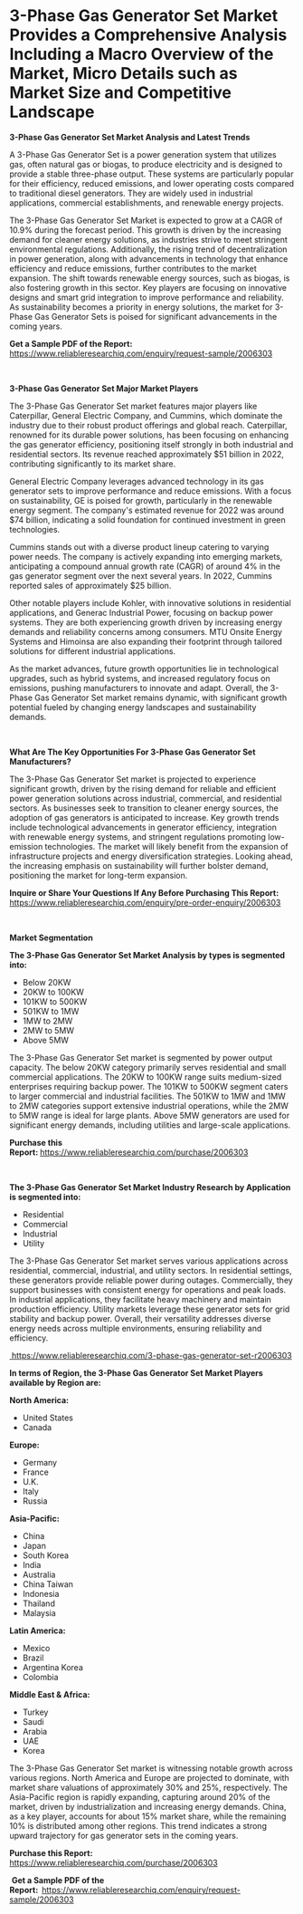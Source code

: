 <p><h1>3-Phase Gas Generator Set Market Provides a Comprehensive Analysis Including a Macro Overview of the Market, Micro Details such as Market Size and Competitive Landscape</h1></p><p><strong>3-Phase Gas Generator Set Market Analysis and Latest Trends</strong></p>
<p><p>A 3-Phase Gas Generator Set is a power generation system that utilizes gas, often natural gas or biogas, to produce electricity and is designed to provide a stable three-phase output. These systems are particularly popular for their efficiency, reduced emissions, and lower operating costs compared to traditional diesel generators. They are widely used in industrial applications, commercial establishments, and renewable energy projects.</p><p>The 3-Phase Gas Generator Set Market is expected to grow at a CAGR of 10.9% during the forecast period. This growth is driven by the increasing demand for cleaner energy solutions, as industries strive to meet stringent environmental regulations. Additionally, the rising trend of decentralization in power generation, along with advancements in technology that enhance efficiency and reduce emissions, further contributes to the market expansion. The shift towards renewable energy sources, such as biogas, is also fostering growth in this sector. Key players are focusing on innovative designs and smart grid integration to improve performance and reliability. As sustainability becomes a priority in energy solutions, the market for 3-Phase Gas Generator Sets is poised for significant advancements in the coming years.</p></p>
<p><strong>Get a Sample PDF of the Report:&nbsp;</strong> <a href="https://www.reliableresearchiq.com/enquiry/request-sample/2006303?utm_campaign=3009&utm_medium=2&utm_source=Github&utm_content=ia&utm_term=12042025&utm_id=3-phase-gas-generator-set">https://www.reliableresearchiq.com/enquiry/request-sample/2006303</a></p>
<p>&nbsp;</p>
<p><strong>3-Phase Gas Generator Set Major Market Players</strong></p>
<p><p>The 3-Phase Gas Generator Set market features major players like Caterpillar, General Electric Company, and Cummins, which dominate the industry due to their robust product offerings and global reach. Caterpillar, renowned for its durable power solutions, has been focusing on enhancing the gas generator efficiency, positioning itself strongly in both industrial and residential sectors. Its revenue reached approximately $51 billion in 2022, contributing significantly to its market share.</p><p>General Electric Company leverages advanced technology in its gas generator sets to improve performance and reduce emissions. With a focus on sustainability, GE is poised for growth, particularly in the renewable energy segment. The company's estimated revenue for 2022 was around $74 billion, indicating a solid foundation for continued investment in green technologies.</p><p>Cummins stands out with a diverse product lineup catering to varying power needs. The company is actively expanding into emerging markets, anticipating a compound annual growth rate (CAGR) of around 4% in the gas generator segment over the next several years. In 2022, Cummins reported sales of approximately $25 billion.</p><p>Other notable players include Kohler, with innovative solutions in residential applications, and Generac Industrial Power, focusing on backup power systems. They are both experiencing growth driven by increasing energy demands and reliability concerns among consumers. MTU Onsite Energy Systems and Himoinsa are also expanding their footprint through tailored solutions for different industrial applications.</p><p>As the market advances, future growth opportunities lie in technological upgrades, such as hybrid systems, and increased regulatory focus on emissions, pushing manufacturers to innovate and adapt. Overall, the 3-Phase Gas Generator Set market remains dynamic, with significant growth potential fueled by changing energy landscapes and sustainability demands.</p></p>
<p>&nbsp;</p>
<p><strong>What Are The Key Opportunities For 3-Phase Gas Generator Set Manufacturers?</strong></p>
<p><p>The 3-Phase Gas Generator Set market is projected to experience significant growth, driven by the rising demand for reliable and efficient power generation solutions across industrial, commercial, and residential sectors. As businesses seek to transition to cleaner energy sources, the adoption of gas generators is anticipated to increase. Key growth trends include technological advancements in generator efficiency, integration with renewable energy systems, and stringent regulations promoting low-emission technologies. The market will likely benefit from the expansion of infrastructure projects and energy diversification strategies. Looking ahead, the increasing emphasis on sustainability will further bolster demand, positioning the market for long-term expansion.</p></p>
<p><strong>Inquire or Share Your Questions If Any Before Purchasing This Report:</strong> <a href="https://www.reliableresearchiq.com/enquiry/pre-order-enquiry/2006303?utm_campaign=3009&utm_medium=2&utm_source=Github&utm_content=ia&utm_term=12042025&utm_id=3-phase-gas-generator-set">https://www.reliableresearchiq.com/enquiry/pre-order-enquiry/2006303</a></p>
<p>&nbsp;</p>
<p><strong>Market Segmentation</strong></p>
<p><strong>The 3-Phase Gas Generator Set Market Analysis by types is segmented into:</strong></p>
<p><ul><li>Below 20KW</li><li>20KW to 100KW</li><li>101KW to 500KW</li><li>501KW to 1MW</li><li>1MW to 2MW</li><li>2MW to 5MW</li><li>Above 5MW</li></ul></p>
<p><p>The 3-Phase Gas Generator Set market is segmented by power output capacity. The below 20KW category primarily serves residential and small commercial applications. The 20KW to 100KW range suits medium-sized enterprises requiring backup power. The 101KW to 500KW segment caters to larger commercial and industrial facilities. The 501KW to 1MW and 1MW to 2MW categories support extensive industrial operations, while the 2MW to 5MW range is ideal for large plants. Above 5MW generators are used for significant energy demands, including utilities and large-scale applications.</p></p>
<p><strong>Purchase this Report:&nbsp;</strong><a href="https://www.reliableresearchiq.com/purchase/2006303?utm_campaign=3009&utm_medium=2&utm_source=Github&utm_content=ia&utm_term=12042025&utm_id=3-phase-gas-generator-set">https://www.reliableresearchiq.com/purchase/2006303</a></p>
<p>&nbsp;</p>
<p><strong>The 3-Phase Gas Generator Set Market Industry Research by Application is segmented into:</strong></p>
<p><ul><li>Residential</li><li>Commercial</li><li>Industrial</li><li>Utility</li></ul></p>
<p><p>The 3-Phase Gas Generator Set market serves various applications across residential, commercial, industrial, and utility sectors. In residential settings, these generators provide reliable power during outages. Commercially, they support businesses with consistent energy for operations and peak loads. In industrial applications, they facilitate heavy machinery and maintain production efficiency. Utility markets leverage these generator sets for grid stability and backup power. Overall, their versatility addresses diverse energy needs across multiple environments, ensuring reliability and efficiency.</p></p>
<p><a href="https://www.reliableresearchiq.com/3-phase-gas-generator-set-r2006303?utm_campaign=3009&utm_medium=2&utm_source=Github&utm_content=ia&utm_term=12042025&utm_id=3-phase-gas-generator-set">&nbsp;https://www.reliableresearchiq.com/3-phase-gas-generator-set-r2006303</a></p>
<p><strong>In terms of Region, the 3-Phase Gas Generator Set Market Players available by Region are:</strong></p>
<p>
    <p> <strong> North America: </strong>
        <ul>
            <li>United States</li>
            <li>Canada</li>
        </ul>
        </p> 
    <p> <strong> Europe: </strong>
        <ul>
            <li>Germany</li>
            <li>France</li>
            <li>U.K.</li>
            <li>Italy</li>
            <li>Russia</li>
        </ul>
        </p> 
    <p> <strong> Asia-Pacific: </strong>
        <ul>
            <li>China</li>
            <li>Japan</li>
            <li>South Korea</li>
            <li>India</li>
            <li>Australia</li>
            <li>China Taiwan</li>
            <li>Indonesia</li>
            <li>Thailand</li>
            <li>Malaysia</li>
        </ul>
        </p> 
    <p> <strong> Latin America: </strong>
        <ul>
            <li>Mexico</li>
            <li>Brazil</li>
            <li>Argentina Korea</li>
            <li>Colombia</li>
        </ul>
        </p> 
    <p> <strong> Middle East & Africa: </strong>
        <ul>
            <li>Turkey</li>
            <li>Saudi</li>
            <li>Arabia</li>
            <li>UAE</li>
            <li>Korea</li>
        </ul>
    </p>
    </p>
<p><p>The 3-Phase Gas Generator Set market is witnessing notable growth across various regions. North America and Europe are projected to dominate, with market share valuations of approximately 30% and 25%, respectively. The Asia-Pacific region is rapidly expanding, capturing around 20% of the market, driven by industrialization and increasing energy demands. China, as a key player, accounts for about 15% market share, while the remaining 10% is distributed among other regions. This trend indicates a strong upward trajectory for gas generator sets in the coming years.</p></p>
<p><strong>Purchase this Report: </strong><a href="https://www.reliableresearchiq.com/purchase/2006303?utm_campaign=3009&utm_medium=2&utm_source=Github&utm_content=ia&utm_term=12042025&utm_id=3-phase-gas-generator-set">https://www.reliableresearchiq.com/purchase/2006303</a></p>
<p>&nbsp;<strong>Get a Sample PDF of the Report:&nbsp;&nbsp;</strong><a href="https://www.reliableresearchiq.com/enquiry/request-sample/2006303?utm_campaign=3009&utm_medium=2&utm_source=Github&utm_content=ia&utm_term=12042025&utm_id=3-phase-gas-generator-set">https://www.reliableresearchiq.com/enquiry/request-sample/2006303</a></p>
<p><strong></strong></p>
<p><p></p><p></p><p></p></p>